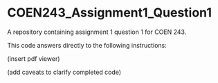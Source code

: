 # COEN243_Assignment1_Question1
A repository containing assignment 1 question 1 for COEN 243.

This code answers directly to the following instructions:

(insert pdf viewer)

(add caveats to clarify completed code)
